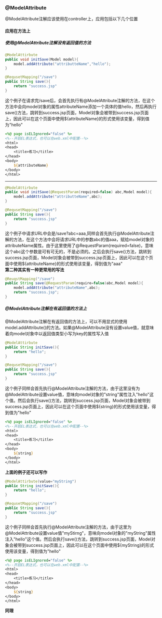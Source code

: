 ### @ModelAttribute  
@ModelAttribute注解应该使用在controller上，应用包括以下几个位置  
#### 应用在方法上  
##### 使用@ModelAttribute注解没有返回值的方法    
```java
@ModelAttirbute
public void initSave(Model model){
    model.addAttribute("attributteName","hello");
}

@RequsetMapping("/save")
public String save(){
    return "success.jsp"
}
```  
这个例子在请求完/save后，会首先执行有@ModelAttribute注解的方法，在这个方法中会向model对象的属性attributeName添加一个具体的值hello，然后再执行save()方法，跳转到success.jsp页面，Model对象会被带到success.jsp页面上，因此可以在这个页面中使用${attributeName}的形式使用该变量，得到值为"hello"  
```jsp
<%@ page isELIgnored="false" %>
<%--开启EL表达式，也可以在web.xml中配置--%>
<html>
<head>
    <title>练习</title>
</head>
<body>
    ${attributeName}
</body>
</html>
```  
***  
```java
@ModelAttirbute
public void initSave(@RequestParam(required=false) abc,Model model){
    model.addAttribute("attributteName",abc);
}

@RequsetMapping("/save")
public String save(){
    return "success.jsp"
}
```  
这个例子中请求URL中会是/save?abc=aaa,同样会首先执行@ModelAttribute注解的方法，在这个方法中会将请求URL中的参数abc的值aaa，赋给model对象的attributeName属性。由于这里使用了@RequestParam(required=false)，意味这个abc这个参数是可有可无的，不是必须的。之后会执行save()方法，跳转到success.jsp页面，Model对象会被带到success.jsp页面上，因此可以在这个页面中使用${attributeName}的形式使用该变量，得到值为"aaa"  
**第二种其实有一种更常用的写法**  
```java
@ReuqstMapping("/save")
public String save(@RequestParam(require=false)abc,Model model){
    model.addAttribute("attributeName",abc);
    return "success.jsp";
}
```  
##### @ModelAttribute注解在有返回值的方法上  
@ModelAttribute注解在有返回值的方法上，可以不用显式的使用model.addAttribute()的方法。如果@ModelAttribute没有设置value值，就意味着向model对象中以返回值类型小写为key的属性写入值  
```java
@ModelAttirbute
public String initSave(){
    return "hello";
}

@RequsetMapping("/save")
public String save(){
    return "success.jsp"
}
```
这个例子同样会首先执行@ModelAttribute注解的方法，由于这里没有为@ModelAttribute设置value值，意味向model对象的"string"属性注入"hello"这个值。然后会执行save()方法，跳转到success.jsp页面，Model对象会被带到success.jsp页面上，因此可以在这个页面中使用${string}的形式使用该变量，得到值为"hello"  
```jsp
<%@ page isELIgnored="false" %>
<%--开启EL表达式，也可以在web.xml中配置--%>
<html>
<head>
    <title>练习</title>
</head>
<body>
    ${string}
</body>
</html>
```  
**上面的例子还可以写作**  
```java
@ModelAttirbute(value="myString")
public String initSave(){
    return "hello";
}

@RequsetMapping("/save")
public String save(){
    return "success.jsp"
}
```
这个例子同样会首先执行@ModelAttribute注解的方法，由于这里为@ModelAttribute设置value值"myStirng"，意味向model对象的"myString"属性注入"hello"这个值。然后会执行save()方法，跳转到success.jsp页面，Model对象会被带到success.jsp页面上，因此可以在这个页面中使用${myString}的形式使用该变量，得到值为"hello"  
```jsp
<%@ page isELIgnored="false" %>
<%--开启EL表达式，也可以在web.xml中配置--%>
<html>
<head>
    <title>练习</title>
</head>
<body>
    ${string}
</body>
</html>
```
**同理**
 

  


















  